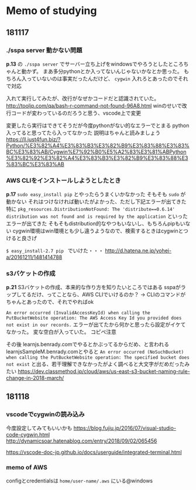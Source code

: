 # Memo of studying

## 181117 
### ./sspa server 動かない問題
**p.13** の `./sspa server` でサーバー立ち上げをwindowsでやろうとしたところちゃんと動かず。
まあ多分pythonとか入ってないんじゃないかなとか思った。
もちろん入っていないのは事実だったんだけど、 `cygwin` 入れろとあったのでそれで対応

入れて実行してみたが、改行がなぜかコードだと認識されていた。
http://tooljp.com/qa/bash-r-command-not-found-96A8.html
winのせいで改行コードが変わっているのだろうと思う、vscode上で変更

変更したら実行はできてそうだが今度pythonがない的なエラーでとまる
python入ってると思ってたら入ってなかった
説明はちゃんと読みましょう
https://ll.just4fun.biz/?Python/%E3%82%A4%E3%83%B3%E3%82%B9%E3%83%88%E3%83%BC%E3%83%AB/Cygwin%E7%92%B0%E5%A2%83%E3%81%ABPython%E3%82%92%E3%82%A4%E3%83%B3%E3%82%B9%E3%83%88%E3%83%BC%E3%83%AB

### AWS CLIをインストールしようとしたとき
**p.17**  `sudo easy_install pip` とやったらうまくいかなかった
そもそも `sudo` が動かない
それはつけなければ動いたがよかった、ただし下記エラーが出てきた
特に `pkg_resources.DistributionNotFound: The 'distribute==0.6.14' distribution was not found and is required by the application`
といったエラーが出てきた
そもそもdistribution的なやつもいないし、もちろんpipもいない
cygwin環境はwin環境とも少し違うようなので、検索するときはcygwinとつけると良さげ

`$ easy_install-2.7 pip `
でいけた・・・
http://d.hatena.ne.jp/yohei-a/20161211/1481414788

### s3バケットの作成
**p.21** 
S3バケットの作成、本来的な作り方を知りたいところではある
sspaがラップしてるだけ、ってことなら、AWS CLIでいけるのか？
-> CLIのコマンドがちゃんとあったので、それでやればok

`An error occurred (InvalidAccessKeyId) when calling the PutBucketWebsite operation: The AWS Access Key Id you provided does not exist in our records.`
エラーが出てたから何かと思ったら設定がイケてなかった。
変な空白が入っていた。
コピペ注意

その後
learnjs.benrady.comでやるとかぶってるからだめ、と言われる
learnjsSampleM.benrady.comとやると
`An error occurred (NoSuchBucket) when calling the PutBucketWebsite operation: The specified bucket does not exist`
と出る、若干理解できなかったがよく調べると大文字がだめだったみたい
https://dev.classmethod.jp/cloud/aws/us-east-s3-bucket-naming-rule-change-in-2018-march/


## 181118 
### vscodeでcygwinの読み込み
今度設定してみてもいいかも
https://blog.fujiu.jp/2016/07/visual-studio-code-cygwin.html
http://dynamicsoar.hatenablog.com/entry/2018/09/02/065456

https://vscode-doc-jp.github.io/docs/userguide/integrated-terminal.html

### memo of AWS
configとcredentialsは `home/user-name/.aws` にいる@windows